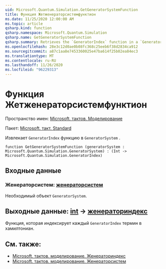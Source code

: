 ```yaml
---
uid: Microsoft.Quantum.Simulation.GetGeneratorSystemFunction
title: Функция Жетженераторсистемфунктион
ms.date: 11/25/2020 12:00:00 AM
ms.topic: article
qsharp.kind: function
qsharp.namespace: Microsoft.Quantum.Simulation
qsharp.name: GetGeneratorSystemFunction
qsharp.summary: Retrieves the `GeneratorIndex` function in a `GeneratorSystem`.
ms.openlocfilehash: 28e3c12d0ae0b08fc368c25eeb6f38d2834ca912
ms.sourcegitcommit: a87c1aa8e7453360025e47ba614f25b02ea84ec3
ms.translationtype: MT
ms.contentlocale: ru-RU
ms.lasthandoff: 11/26/2020
ms.locfileid: "96229313"
---
```

# <a name="getgeneratorsystemfunction-function"></a>Функция Жетженераторсистемфунктион

Пространство имен: [Microsoft. тактов. Моделирование](xref:Microsoft.Quantum.Simulation)

Пакет: [Microsoft. такт. Standard](https://nuget.org/packages/Microsoft.Quantum.Standard)


Извлекает `GeneratorIndex` функцию в `GeneratorSystem` .

```qsharp
function GetGeneratorSystemFunction (generatorSystem : Microsoft.Quantum.Simulation.GeneratorSystem) : (Int -> Microsoft.Quantum.Simulation.GeneratorIndex)
```


## <a name="input"></a>Входные данные

### <a name="generatorsystem--generatorsystem"></a>Женераторсистем: [женераторсистем](xref:Microsoft.Quantum.Simulation.GeneratorSystem)

Необходимый объект `GeneratorSystem`.



## <a name="output--int---generatorindex"></a>Выходные данные: [int](xref:microsoft.quantum.lang-ref.int) -> [женераториндекс](xref:Microsoft.Quantum.Simulation.GeneratorIndex)

Функция, которая индексирует каждый `GeneratorIndex` термин в хамилтониан.

## <a name="see-also"></a>См. также:

- [Microsoft. тактов. моделирование. Женераториндекс](xref:Microsoft.Quantum.Simulation.GeneratorIndex)
- [Microsoft. тактов. моделирование. Женераторсистем](xref:Microsoft.Quantum.Simulation.GeneratorSystem)